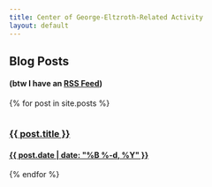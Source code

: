 ```yaml
---
title: Center of George-Eltzroth-Related Activity
layout: default
---
```


<h2>Blog Posts</h2>
<h4>(btw I have an <a href="https://eltzroth.me/feed.xml">RSS Feed</a>)</h4>

{% for post in site.posts %}
<div class="blogpost-thumb" id="{{ post.title }}" style="display:flex;">
    <a href="{{ post.url }}" style="height: 100%; width: 100%; display:flex; flex-direction: row;">     
        <div>
            <h3>{{ post.title }}</h3>
            <h4>{{ post.date | date: "%B %-d, %Y" }}</h4>
        </div>
    </a>
</div>
{% endfor %}